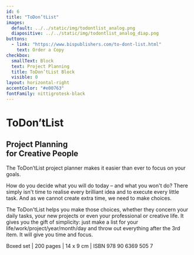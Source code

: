 ```yaml
---
id: 6
title: "ToDon’tList"
images:
  default: ../../static/img/todontlist_analog.png
  diapositive: ../../static/img/todontlist_analog_diap.png
buttons:
  - link: "https://www.bispublishers.com/to-dont-list.html"
    text: Order a Copy
checkbox:
  smallText: Block
  text: Project Planning
  title: ToDon’tList Block
  visible: 0
layout: horizontal-right
accentColor: "#e00763"
fontFamily: nittigrotesk-black
---
```


# To&#8203;Don’t&#8203;List

## Project Planning<br/>for Creative People

The ToDon’tList project planner makes it easier than ever to focus on your goals.

How do you decide what you will do today – and what you won't do? There simply isn't time to realise every brilliant idea and to execute every little task. And as we cannot create extra time, we need to make choices.

The ToDon'tList helps you make those choices, whether they concern your daily tasks, your new projects or even your professional or creative life. It gives you the gift of simplicity: just make a list for your life/work/project/year/month/day and throw out everything after the 3rd item. It will give you time and focus.

Boxed set | 200 pages | 14 x 9 cm | ISBN 978 90 6369 505 7
